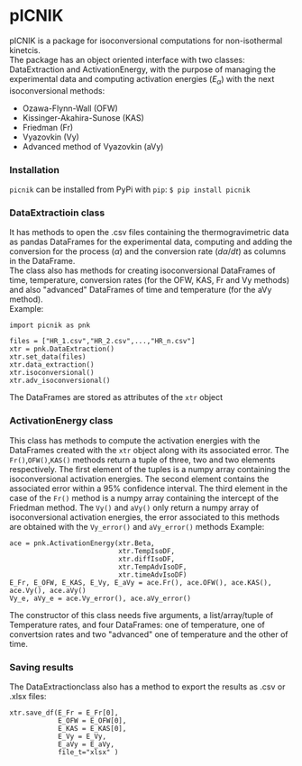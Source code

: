 # pICNIK 

pICNIK is a package for isoconversional computations for non-isothermal kinetcis.\
The package has an object oriented interface with two classes: DataExtraction and ActivationEnergy, with the purpose of managing the experimental data and computing activation energies ($E_{\alpha}$) with the next isoconversional methods: 

- Ozawa-Flynn-Wall (OFW)
- Kissinger-Akahira-Sunose (KAS)
- Friedman (Fr)
- Vyazovkin (Vy)
- Advanced method of Vyazovkin (aVy)

### Installation

`picnik` can be installed from PyPi with `pip`:
`$ pip install picnik`


### DataExtractioin class

It has methods to open the .csv files containing the thermogravimetric data as pandas DataFrames for the experimental data, computing and adding the conversion for the process ($\alpha$) and the conversion rate ($d\alpha/dt$) as columns in the DataFrame.\
The class also has methods for creating isoconversional DataFrames of time, temperature, conversion rates (for the OFW, KAS, Fr and Vy methods) and also "advanced" DataFrames of time and temperature (for the aVy method).\
Example:

    import picnik as pnk
 
    files = ["HR_1.csv","HR_2.csv",...,"HR_n.csv"]
    xtr = pnk.DataExtraction()
    xtr.set_data(files)
    xtr.data_extraction()
    xtr.isoconversional()
    xtr.adv_isoconversional()
    
The DataFrames are stored as attributes of the `xtr` object 


### ActivationEnergy class

This class has methods to compute the activation energies with the DataFrames created with the `xtr` object along with its associated error. The `Fr()`,`OFW()`,`KAS()` methods return a tuple of three, two and two elements respectively. The first element of the tuples is a numpy array containing the isoconversional activation energies. The second element contains the associated error within a 95\% confidence interval. The third element in the case of the `Fr()` method is a numpy array containing the intercept of the Friedman method. The `Vy()` and `aVy()` only return a numpy array of isoconversional activation energies, the error associated to this methods are obtained with the `Vy_error()` and `aVy_error()` methods
Example:

    ace = pnk.ActivationEnergy(xtr.Beta,
                               xtr.TempIsoDF,
                               xtr.diffIsoDF,
                               xtr.TempAdvIsoDF,
                               xtr.timeAdvIsoDF)
    E_Fr, E_OFW, E_KAS, E_Vy, E_aVy = ace.Fr(), ace.OFW(), ace.KAS(), ace.Vy(), ace.aVy()
    Vy_e, aVy_e = ace.Vy_error(), ace.aVy_error()
    
The constructor of this class needs five arguments, a list/array/tuple of Temperature rates, and four DataFrames: one of temperature, one of convertsion rates and two "advanced" one of temperature and the other of time.

### Saving results

The DataExtractionclass also has a method to export the results as .csv or .xlsx files:

    xtr.save_df(E_Fr = E_Fr[0], 
                E_OFW = E_OFW[0], 
                E_KAS = E_KAS[0], 
                E_Vy = E_Vy, 
                E_aVy = E_aVy,
                file_t="xlsx" )
